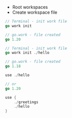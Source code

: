 * Root workspaces
* Create workspace file

```go
// Terminal - init work file
go work init

// go.work - file created
go 1.20 
```


```go
// Terminal - init work file
go work init ./hello

// go.work - file created
go 1.18

use ./hello

// or
go 1.20

use {
	./greetings
	./hello
}
```
